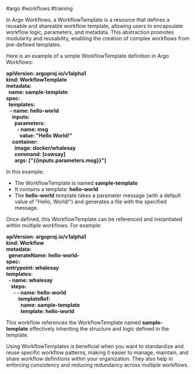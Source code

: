 #argo #workflows #training

In Argo Workflows, a WorkflowTemplate is a resource that defines a reusable and shareable workflow template, allowing users to encapsulate workflow logic, parameters, and metadata. This abstraction promotes modularity and reusability, enabling the creation of complex workflows from pre-defined templates.

Here is an example of a simple WorkflowTemplate definition in Argo Workflows:

**apiVersion: argoproj.io/v1alpha1  
kind: WorkflowTemplate  
metadata:  
  name: sample-template  
spec:  
  templates:  
   - name: hello-world  
     inputs:  
       parameters:  
         - name: msg  
           value: "Hello World!"  
     container:  
       image: docker/whalesay  
       command: [cowsay]  
       args: ["{{inputs.parameters.msg}}"]**

In this example:

- The WorkflowTemplate is named **sample-template**
- It contains a template: **hello-world**
- The **hello-world** template takes a parameter message (with a default value of "Hello, World!") and generates a file with the specified message.

Once defined, this WorkflowTemplate can be referenced and instantiated within multiple workflows. For example:

**apiVersion: argoproj.io/v1alpha1  
kind: Workflow  
metadata:  
  generateName: hello-world-  
spec:  
entrypoint: whalesay  
templates:  
  - name: whalesay  
    steps:  
      - - name: hello-world  
          templateRef:  
            name: sample-template  
            template: hello-world**

This workflow references the WorkflowTemplate named **sample-template** effectively inheriting the structure and logic defined in the template.

Using WorkflowTemplates is beneficial when you want to standardize and reuse specific workflow patterns, making it easier to manage, maintain, and share workflow definitions within your organization. They also help in enforcing consistency and reducing redundancy across multiple workflows.